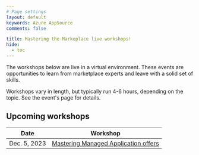 ```yaml
---
# Page settings
layout: default
keywords: Azure AppSource
comments: false

title: Mastering the Markeplace live workshops!
hide:
  - toc
---
```


The workshops below are live in a virtual environment. These events are opportunities to learn from marketplace experts and leave with a solid set of skills.

Workshops vary in length, but typically run 4-6 hours, depending on the topic. See the event's page for details.

## Upcoming workshops

| Date | Workshop |
|--- | --- |
| Dec. 5, 2023 | [Mastering Managed Application offers](https://microsoftcloudpartner.eventbuilder.com/event/77964?source=MTMCL) |


